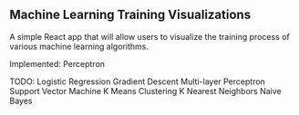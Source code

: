 ## Machine Learning Training Visualizations

A simple React app that will allow users to visualize the training process of various machine learning algorithms.

Implemented:
Perceptron

TODO:
Logistic Regression
Gradient Descent
Multi-layer Perceptron
Support Vector Machine
K Means Clustering
K Nearest Neighbors
Naive Bayes


